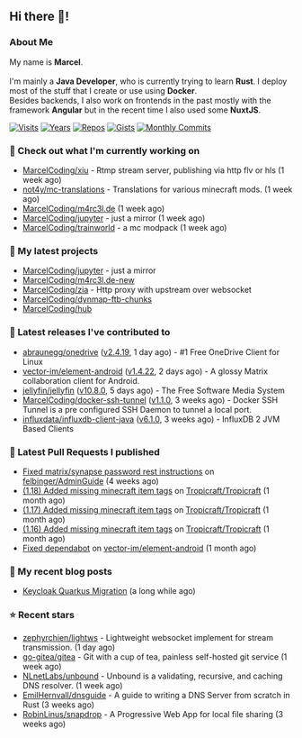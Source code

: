## Hi there 👋!




### About Me

My name is **Marcel**.
<br><br>
I'm mainly a **Java Developer**, who is currently trying to learn **Rust**. I deploy most of the stuff that I create or use using **Docker**.
<br>
Besides backends, I also work on frontends in the past mostly with the framework **Angular** but in the recent time I also used some **NuxtJS**. 

[![Visits](https://badges.pufler.dev/visits/MarcelCoding/MarcelCoding?style=flat-square&color=black&logo=github)](https://github.com/MarcelCoding)
[![Years](https://badges.pufler.dev/years/MarcelCoding?style=flat-square&color=black&logo=github)](https://github.com/MarcelCoding)
[![Repos](https://badges.pufler.dev/repos/MarcelCoding?style=flat-square&color=black&logo=github)](https://github.com/MarcelCoding?tab=repositories)
[![Gists](https://badges.pufler.dev/gists/MarcelCoding?style=flat-square&color=black&logo=github)](https://gist.github.com/MarcelCoding)
[![Monthly Commits](https://badges.pufler.dev/commits/monthly/MarcelCoding?style=flat-square&color=black&logo=github)](https://github.com/MarcelCoding)

### 👷 Check out what I'm currently working on

- [MarcelCoding/xiu](https://github.com/MarcelCoding/xiu) - Rtmp stream server, publishing via http flv or hls (1 week ago)
- [not4y/mc-translations](https://github.com/not4y/mc-translations) - Translations for various minecraft mods. (1 week ago)
- [MarcelCoding/m4rc3l.de](https://github.com/MarcelCoding/m4rc3l.de) (1 week ago)
- [MarcelCoding/jupyter](https://github.com/MarcelCoding/jupyter) - just a mirror (1 week ago)
- [MarcelCoding/trainworld](https://github.com/MarcelCoding/trainworld) - a mc modpack (1 week ago)

### 🌱 My latest projects

- [MarcelCoding/jupyter](https://github.com/MarcelCoding/jupyter) - just a mirror
- [MarcelCoding/m4rc3l.de-new](https://github.com/MarcelCoding/m4rc3l.de-new)
- [MarcelCoding/zia](https://github.com/MarcelCoding/zia) - Http proxy with upstream over websocket
- [MarcelCoding/dynmap-ftb-chunks](https://github.com/MarcelCoding/dynmap-ftb-chunks)
- [MarcelCoding/hub](https://github.com/MarcelCoding/hub)

### 🔭 Latest releases I've contributed to

- [abraunegg/onedrive](https://github.com/abraunegg/onedrive) ([v2.4.19](https://github.com/abraunegg/onedrive/releases/tag/v2.4.19), 1 day ago) - #1 Free OneDrive Client for Linux
- [vector-im/element-android](https://github.com/vector-im/element-android) ([v1.4.22](https://github.com/vector-im/element-android/releases/tag/v1.4.22), 2 days ago) - A glossy Matrix collaboration client for Android.
- [jellyfin/jellyfin](https://github.com/jellyfin/jellyfin) ([v10.8.0](https://github.com/jellyfin/jellyfin/releases/tag/v10.8.0), 5 days ago) - The Free Software Media System
- [MarcelCoding/docker-ssh-tunnel](https://github.com/MarcelCoding/docker-ssh-tunnel) ([v1.1.0](https://github.com/MarcelCoding/docker-ssh-tunnel/releases/tag/v1.1.0), 3 weeks ago) - Docker SSH Tunnel is a pre configured SSH Daemon to tunnel a local port.
- [influxdata/influxdb-client-java](https://github.com/influxdata/influxdb-client-java) ([v6.1.0](https://github.com/influxdata/influxdb-client-java/releases/tag/v6.1.0), 3 weeks ago) - InfluxDB 2 JVM Based Clients

### 🔨 Latest Pull Requests I published

- [Fixed matrix/synapse password rest instructions](https://github.com/felbinger/AdminGuide/pull/69) on [felbinger/AdminGuide](https://github.com/felbinger/AdminGuide) (4 weeks ago)
- [(1.18) Added missing minecraft item tags](https://github.com/Tropicraft/Tropicraft/pull/438) on [Tropicraft/Tropicraft](https://github.com/Tropicraft/Tropicraft) (1 month ago)
- [(1.17) Added missing minecraft item tags](https://github.com/Tropicraft/Tropicraft/pull/437) on [Tropicraft/Tropicraft](https://github.com/Tropicraft/Tropicraft) (1 month ago)
- [(1.16) Added missing minecraft item tags](https://github.com/Tropicraft/Tropicraft/pull/436) on [Tropicraft/Tropicraft](https://github.com/Tropicraft/Tropicraft) (1 month ago)
- [Fixed dependabot](https://github.com/vector-im/element-android/pull/5966) on [vector-im/element-android](https://github.com/vector-im/element-android) (1 month ago)

### 📜 My recent blog posts

- [Keycloak Quarkus Migration](https://m4rc3l.de/blog/keycloak-quarkus-migration) (a long while ago)

### ⭐ Recent stars

- [zephyrchien/lightws](https://github.com/zephyrchien/lightws) - Lightweight websocket implement for stream transmission. (1 day ago)
- [go-gitea/gitea](https://github.com/go-gitea/gitea) - Git with a cup of tea, painless self-hosted git service (1 week ago)
- [NLnetLabs/unbound](https://github.com/NLnetLabs/unbound) - Unbound is a validating, recursive, and caching DNS resolver. (1 week ago)
- [EmilHernvall/dnsguide](https://github.com/EmilHernvall/dnsguide) - A guide to writing a DNS Server from scratch in Rust (3 weeks ago)
- [RobinLinus/snapdrop](https://github.com/RobinLinus/snapdrop) - A Progressive Web App for local file sharing  (3 weeks ago)
